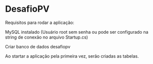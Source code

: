 # DesafioPV


Requisitos para rodar a aplicação:

  MySQL instalado (Usuário root sem senha ou pode ser configurado na string de conexão no arquivo Startup.cs)
  
  Criar banco de dados desafiopv
  
  Ao startar a aplicação pela primeira vez, serão criadas as tabelas.
